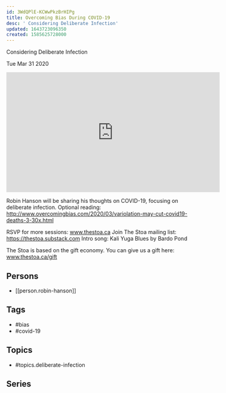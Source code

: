 ```yaml
---
id: 3WdQPlE-KCWwPkzBrHIPg
title: Overcoming Bias During COVID-19
desc: ' Considering Deliberate Infection'
updated: 1643723096350
created: 1585625728000
---
```



 Considering Deliberate Infection

Tue Mar 31 2020

<iframe width="560" height="315" src="https://www.youtube.com/embed/97EFRsWadYk" title="Overcoming Bias During COVID-19: Considering Deliberate Infection w/ Robin Hanson" frameborder="0" allow="accelerometer; autoplay; clipboard-write; encrypted-media; gyroscope; picture-in-picture" allowfullscreen ></iframe>

Robin Hanson will be sharing his thoughts on COVID-19, focusing on deliberate infection. Optional reading: http://www.overcomingbias.com/2020/03/variolation-may-cut-covid19-deaths-3-30x.html

RSVP for more sessions: www.thestoa.ca
Join The Stoa mailing list: https://thestoa.substack.com
Intro song: Kali Yuga Blues by Bardo Pond

The Stoa is based on the gift economy. You can give us a gift here: www.thestoa.ca/gift

## Persons

- [[person.robin-hanson]]

## Tags

- #bias
- #covid-19

## Topics

- #topics.deliberate-infection

## Series



